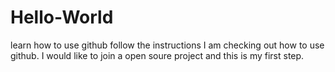 # Hello-World
learn how to use github follow the instructions
I am checking out how to use github. I would like to join a open soure project and this is my first step.
